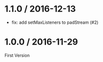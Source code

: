 
1.1.0 / 2016-12-13
==================

  * fix: add setMaxListeners to padStream (#2)

1.0.0 / 2016-11-29
==================

First Version

